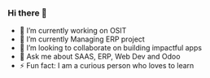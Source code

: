 ### Hi there 👋
- 🔭 I’m currently working on OSIT
- 🌱 I’m currently Managing ERP project
- 👯 I’m looking to collaborate on building impactful apps
- 💬 Ask me about SAAS, ERP, Web Dev and Odoo
- ⚡ Fun fact: I am a curious person who loves to learn
<!--
**MishalFayez/MishalFayez** is a ✨ _special_ ✨ repository because its `README.md` (this file) appears on your GitHub profile.

Here are some ideas to get you started:

- 🔭 I’m currently working on ...
- 🌱 I’m currently learning ...
- 👯 I’m looking to collaborate on ...
- 🤔 I’m looking for help with ...
- 💬 Ask me about ...
- 📫 How to reach me: ...
- 😄 Pronouns: ...
- ⚡ Fun fact: ...
-->
